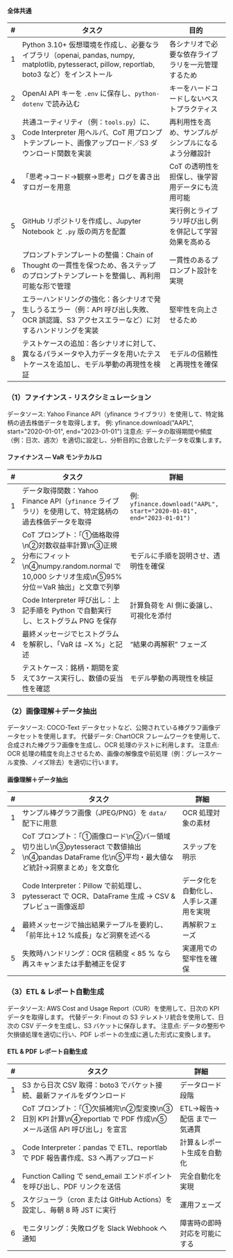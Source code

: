 #### 全体共通
| # | タスク                                                                                                                | 目的                          |
| - | ------------------------------------------------------------------------------------------------------------------ | --------------------------- |
| 1 | Python 3.10+ 仮想環境を作成し、必要なライブラリ（openai, pandas, numpy, matplotlib, pytesseract, pillow, reportlab, boto3 など）をインストール | 各シナリオで必要な依存ライブラリを一元管理するため   |
| 2 | OpenAI API キーを `.env` に保存し、`python-dotenv` で読み込む                                                                   | キーをハードコードしないベストプラクティス       |
| 3 | 共通ユーティリティ（例：`tools.py`）に、Code Interpreter 用ヘルパ、CoT 用プロンプトテンプレート、画像アップロード／S3 ダウンロード関数を実装                            | 再利用性を高め、サンプルがシンプルになるよう分離設計  |
| 4 | 「思考→コード→観察→思考」ログを書き出すロガーを用意                                                                                        | CoT の透明性を担保し、後学習用データにも流用可能  |
| 5 | GitHub リポジトリを作成し、Jupyter Notebook と `.py` 版の両方を配置                                                                  | 実行例とライブラリ呼び出し例を併記して学習効果を高める |
| 6 | プロンプトテンプレートの整備：Chain of Thought の一貫性を保つため、各ステップのプロンプトテンプレートを整備し、再利用可能な形で管理                                         | 一貫性のあるプロンプト設計を実現            |
| 7 | エラーハンドリングの強化：各シナリオで発生しうるエラー（例：API 呼び出し失敗、OCR 誤認識、S3 アクセスエラーなど）に対するハンドリングを実装                                        | 堅牢性を向上させるため                 |
| 8 | テストケースの追加：各シナリオに対して、異なるパラメータや入力データを用いたテストケースを追加し、モデル挙動の再現性を検証                                                      | モデルの信頼性と再現性を確保              |

### （1）ファイナンス - リスクシミュレーション
データソース: Yahoo Finance API（yfinance ライブラリ）を使用して、特定銘柄の過去株価データを取得します。
例: yfinance.download("AAPL", start="2020-01-01", end="2023-01-01")
注意点: データの取得期間や頻度（例：日次、週次）を適切に設定し、分析目的に合致したデータを収集します。

#### ファイナンス ― VaR モンテカルロ
| # | タスク                                                                                                 | 詳細                                                                    |
| - | --------------------------------------------------------------------------------------------------- | --------------------------------------------------------------------- |
| 1 | データ取得関数：Yahoo Finance API（`yfinance` ライブラリ）を使用して、特定銘柄の過去株価データを取得                                    | 例: `yfinance.download("AAPL", start="2020-01-01", end="2023-01-01")`  |
| 2 | CoT プロンプト：「①価格取得\n②対数収益率計算\n③正規分布にフィット\n④numpy.random.normal で 10,000 シナリオ生成\n⑤95% 分位＝VaR 抽出」と文章で列挙 | モデルに手順を説明させ、透明性を確保                                                    |
| 3 | Code Interpreter 呼び出し：上記手順を Python で自動実行し、ヒストグラム PNG を保存                                            | 計算負荷を AI 側に委譲し、可視化を添付                                                 |
| 4 | 最終メッセージでヒストグラムを解釈し、「VaR は −X %」と記述                                                                  | “結果の再解釈” フェーズ                                                         |
| 5 | テストケース：銘柄・期間を変えて3ケース実行し、数値の妥当性を確認                                                                   | モデル挙動の再現性を検証                                                          |

### （2）画像理解＋データ抽出
データソース: COCO-Text データセットなど、公開されている棒グラフ画像データセットを使用します。
代替データ: ChartOCR フレームワークを使用して、合成された棒グラフ画像を生成し、OCR 処理のテストに利用します。
注意点: OCR 処理の精度を向上させるため、画像の解像度や前処理（例：グレースケール変換、ノイズ除去）を適切に行います。

#### 画像理解＋データ抽出
| # | タスク                                                                                           | 詳細                  |
| - | --------------------------------------------------------------------------------------------- | ------------------- |
| 1 | サンプル棒グラフ画像（JPEG/PNG）を `data/` 配下に用意                                                           | OCR 処理対象の素材         |
| 2 | CoT プロンプト：「①画像ロード\n②バー領域切り出し\n③pytesseract で数値抽出\n④pandas DataFrame 化\n⑤平均・最大値など統計→洞察まとめ」を文章化 | ステップを明示             |
| 3 | Code Interpreter：Pillow で前処理し、pytesseract で OCR、DataFrame 生成 → CSV & プレビュー画像返却                | データ化を自動化し、人手レス運用を実現 |
| 4 | 最終メッセージで抽出結果テーブルを要約し、「前年比＋12 %成長」など洞察を述べる                                                     | 再解釈フェーズ             |
| 5 | 失敗時ハンドリング：OCR 信頼度 < 85 % なら再スキャンまたは手動補正を促す                                                    | 実運用での堅牢性を確保         |

### （3）ETL & レポート自動生成
データソース: AWS Cost and Usage Report（CUR）を使用して、日次の KPI データを取得します。
代替データ: Finout の S3 テレメトリ統合を使用して、日次の CSV データを生成し、S3 バケットに保存します。
注意点: データの整形や欠損値処理を適切に行い、PDF レポートの生成に適した形式に変換します。

####  ETL & PDF レポート自動生成
| # | タスク                                                                          | 詳細               |
| - | ---------------------------------------------------------------------------- | ---------------- |
| 1 | S3 から日次 CSV 取得：boto3 でバケット接続、最新ファイルをダウンロード                                   | データロード段階         |
| 2 | CoT プロンプト：「①欠損補完\n②型変換\n③日別 KPI 計算\n④reportlab で PDF 作成\n⑤メール送信 API 呼び出し」を宣言 | ETL→報告→配信 まで一気通貫 |
| 3 | Code Interpreter：pandas で ETL、reportlab で PDF 報告書作成、S3 へ再アップロード              | 計算＆レポート生成を自動化    |
| 4 | Function Calling で send\_email エンドポイントを呼び出し、PDF リンクを送信                       | 完全自動化を実現         |
| 5 | スケジューラ（cron または GitHub Actions）を設定し、毎朝 8 時 JST に実行                           | 運用フェーズ           |
| 6 | モニタリング：失敗ログを Slack Webhook へ通知                                               | 障害時の即時対応を可能にする   |


